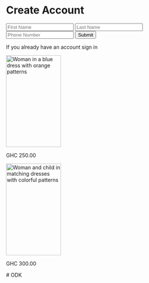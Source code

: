 <html>
 <head>
  <script src="https://cdn.tailwindcss.com">
  </script>
  <link href="https://cdnjs.cloudflare.com/ajax/libs/font-awesome/5.15.3/css/all.min.css" rel="stylesheet"/>
 </head>
 <body class="flex flex-col items-center justify-center min-h-screen bg-white">
  <div class="flex flex-col items-center">
   <h1 class="text-green-600 text-2xl font-bold mb-4">
    Create Account
   </h1>
   <div class="flex space-x-4 mb-4">
    <input class="border border-gray-400 rounded px-2 py-1" placeholder="First Name" type="text"/>
    <input class="border border-gray-400 rounded px-2 py-1" placeholder="Last Name" type="text"/>
   </div>
   <input class="border border-gray-400 rounded px-2 py-1 mb-4" placeholder="Phone Number" type="text"/>
   <button class="bg-green-200 text-green-600 px-4 py-2 rounded">
    Submit
   </button>
   <p class="mt-4 text-gray-600">
    If you already have an account
    <span class="italic text-black">
     sign in
    </span>
   </p>
  </div>
  <div class="flex mt-8 space-x-4">
   <div class="text-center">
    <img alt="Woman in a blue dress with orange patterns" class="w-40 h-60 object-cover" height="250" src="https://storage.googleapis.com/a1aa/image/bD2Ft2k6UGn1X82XlmJi20nM4tepgpI4mUS0gai7lOY.jpg" width="150"/>
    <p class="mt-2">
     GHC 250.00
    </p>
   </div>
   <div class="text-center">
    <img alt="Woman and child in matching dresses with colorful patterns" class="w-40 h-60 object-cover" height="250" src="https://storage.googleapis.com/a1aa/image/OkoBGLcuwA7-9FdW5_Qh0E7fVG7LrqgUdhXKjgeWFOk.jpg" width="150"/>
    <p class="mt-2">
     GHC 300.00
    </p>
   </div>
  </div>
 </body>
</html>
# ODK
